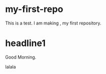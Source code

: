 # my-first-repo
This is a test. I am making , my first repository.

# headline1
Good Morning.


lalala